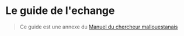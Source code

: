 # Le guide de l'echange

> Ce guide est une annexe du [Manuel du chercheur mallouestanais](Readme.md)
